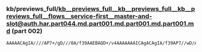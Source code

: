 ### kb/previews_full/kb__previews_full__kb__previews_full__kb__previews_full__flows__service-first__master-and-slot@auth.har.part044.md.part001.md.part001.md.part001.md (part 002)

```md
AAAAACAgIA////AP7+/gD///8A/f39AAEBAQD+/v4AAAAAAAICAgACAgIA/f39AP7//wD/AP8AAP8AAAMEBAAAAAEAAQEAAAIBAQABAwMA/v7+AP///wD+/v8A/f38AAMEAwD9/v4AAgAAAAQDBAABAAAAAgI
```

```
